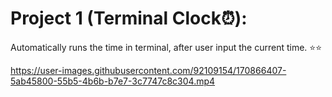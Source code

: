 
# Project 1 (Terminal Clock⏰): 

Automatically runs the time in terminal, after user input the current time.
⭐⭐

https://user-images.githubusercontent.com/92109154/170866407-5ab45800-55b5-4b6b-b7e7-3c7747c8c304.mp4

